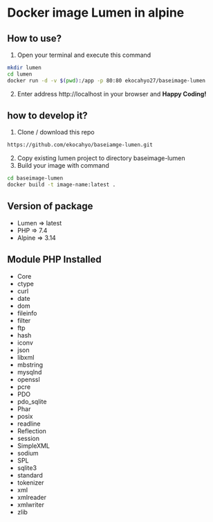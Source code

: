 # Docker image Lumen in alpine

## How to use?
1. Open your terminal and execute this command
```bash
mkdir lumen
cd lumen
docker run -d -v $(pwd):/app -p 80:80 ekocahyo27/baseimage-lumen
```
2. Enter address http://localhost in your browser and **Happy Coding!**

## how to develop it?
1. Clone / download this repo
```bash
https://github.com/ekocahyo/baseiamge-lumen.git
```
2. Copy existing lumen project to directory baseimage-lumen
3. Build your image with command
```bash
cd baseimage-lumen
docker build -t image-name:latest .
```

## Version of package
- Lumen => latest
- PHP => 7.4
- Alpine => 3.14

## Module PHP Installed
- Core
- ctype
- curl
- date
- dom
- fileinfo
- filter
- ftp
- hash
- iconv
- json
- libxml
- mbstring
- mysqlnd
- openssl
- pcre
- PDO
- pdo_sqlite
- Phar
- posix
- readline
- Reflection
- session
- SimpleXML
- sodium
- SPL
- sqlite3
- standard
- tokenizer
- xml
- xmlreader
- xmlwriter
- zlib